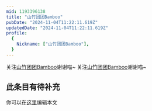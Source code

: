 ```yaml
---
mid: 1193396138
title: "山竹团团Bamboo"
pubDate: "2024-11-04T11:22:11.619Z"
updatedDate: "2024-11-04T11:22:11.619Z"
profile:
  {
    Nickname: ["山竹团团Bamboo"],
  }
---
```


关注[山竹团团Bamboo](https://space.bilibili.com/1193396138)谢谢喵~ 关注[山竹团团Bamboo](https://space.bilibili.com/1193396138)谢谢喵~

## 此条目有待补充
你可以在[这里](https://github.com/Yuhanawa/VTuber.ICU-Content/edit/master/v/山竹团团Bamboo/index.md)编辑本文
